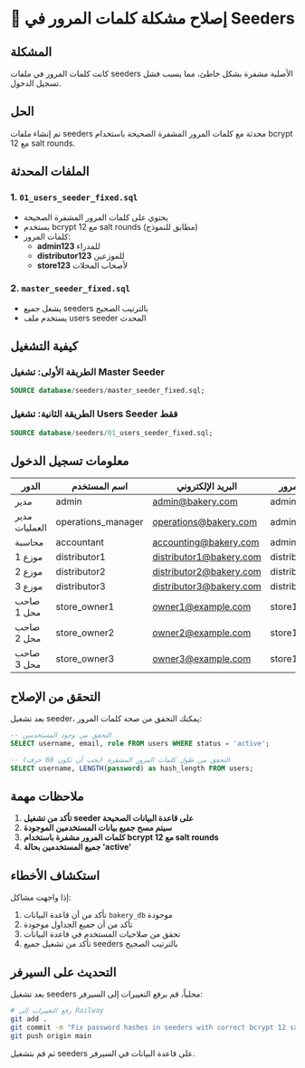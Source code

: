 # 🔐 إصلاح مشكلة كلمات المرور في Seeders

## المشكلة

كانت كلمات المرور في ملفات seeders الأصلية مشفرة بشكل خاطئ، مما يسبب فشل تسجيل الدخول.

## الحل

تم إنشاء ملفات seeders محدثة مع كلمات المرور المشفرة الصحيحة باستخدام bcrypt مع 12 salt rounds.

## الملفات المحدثة

### 1. `01_users_seeder_fixed.sql`

- يحتوي على كلمات المرور المشفرة الصحيحة
- يستخدم bcrypt مع 12 salt rounds (مطابق للنموذج)
- كلمات المرور:
  - **admin123** للمدراء
  - **distributor123** للموزعين
  - **store123** لأصحاب المحلات

### 2. `master_seeder_fixed.sql`

- يشغل جميع seeders بالترتيب الصحيح
- يستخدم ملف users seeder المحدث

## كيفية التشغيل

### الطريقة الأولى: تشغيل Master Seeder

```sql
SOURCE database/seeders/master_seeder_fixed.sql;
```

### الطريقة الثانية: تشغيل Users Seeder فقط

```sql
SOURCE database/seeders/01_users_seeder_fixed.sql;
```

## معلومات تسجيل الدخول

| الدور         | اسم المستخدم       | البريد الإلكتروني       | كلمة المرور    |
| ------------- | ------------------ | ----------------------- | -------------- |
| مدير          | admin              | admin@bakery.com        | admin123       |
| مدير العمليات | operations_manager | operations@bakery.com   | admin123       |
| محاسبة        | accountant         | accounting@bakery.com   | admin123       |
| موزع 1        | distributor1       | distributor1@bakery.com | distributor123 |
| موزع 2        | distributor2       | distributor2@bakery.com | distributor123 |
| موزع 3        | distributor3       | distributor3@bakery.com | distributor123 |
| صاحب محل 1    | store_owner1       | owner1@example.com      | store123       |
| صاحب محل 2    | store_owner2       | owner2@example.com      | store123       |
| صاحب محل 3    | store_owner3       | owner3@example.com      | store123       |

## التحقق من الإصلاح

بعد تشغيل seeder، يمكنك التحقق من صحة كلمات المرور:

```sql
-- التحقق من وجود المستخدمين
SELECT username, email, role FROM users WHERE status = 'active';

-- التحقق من طول كلمات المرور المشفرة (يجب أن تكون 60 حرف)
SELECT username, LENGTH(password) as hash_length FROM users;
```

## ملاحظات مهمة

1. **تأكد من تشغيل seeder على قاعدة البيانات الصحيحة**
2. **سيتم مسح جميع بيانات المستخدمين الموجودة**
3. **كلمات المرور مشفرة باستخدام bcrypt مع 12 salt rounds**
4. **جميع المستخدمين بحالة 'active'**

## استكشاف الأخطاء

إذا واجهت مشاكل:

1. تأكد من أن قاعدة البيانات `bakery_db` موجودة
2. تأكد من أن جميع الجداول موجودة
3. تحقق من صلاحيات المستخدم في قاعدة البيانات
4. تأكد من تشغيل جميع seeders بالترتيب الصحيح

## التحديث على السيرفر

بعد تشغيل seeders محلياً، قم برفع التغييرات إلى السيرفر:

```bash
# رفع التغييرات إلى Railway
git add .
git commit -m "Fix password hashes in seeders with correct bcrypt 12 salt rounds"
git push origin main
```

ثم قم بتشغيل seeders على قاعدة البيانات في السيرفر.
